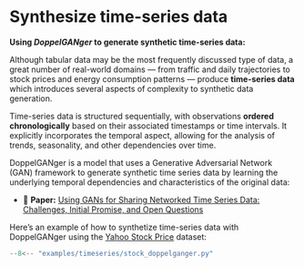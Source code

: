 # Synthesize time-series data

**Using *DoppelGANger* to generate synthetic time-series data:**

Although tabular data may be the most frequently discussed type of data, a great number of real-world domains — from traffic and daily trajectories to stock prices and energy consumption patterns — produce **time-series data** which introduces several aspects of complexity to synthetic data generation.

Time-series data is structured sequentially, with observations **ordered chronologically** based on their associated timestamps or time intervals. It explicitly incorporates the temporal aspect, allowing for the analysis of trends, seasonality, and other dependencies over time. 

DoppelGANger is a model that uses a Generative Adversarial Network (GAN) framework to generate synthetic time series data by learning the underlying temporal dependencies and characteristics of the original data:

- 📑 **Paper:** [Using GANs for Sharing Networked Time Series Data: Challenges, Initial Promise, and Open Questions](https://dl.acm.org/doi/pdf/10.1145/3419394.3423643)

Here’s an example of how to synthetize time-series data with DoppelGANger using the [Yahoo Stock Price](https://www.kaggle.com/datasets/arashnic/time-series-forecasting-with-yahoo-stock-price) dataset:


```python
--8<-- "examples/timeseries/stock_doppelganger.py"
```



